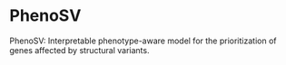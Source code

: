 # PhenoSV
PhenoSV: Interpretable phenotype-aware model for the prioritization of genes affected by structural variants.
